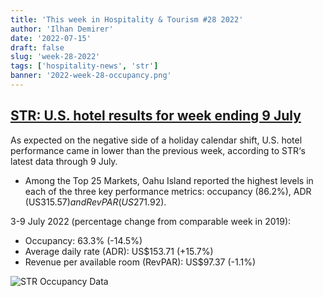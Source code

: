 ```yaml
---
title: 'This week in Hospitality & Tourism #28 2022'
author: 'Ilhan Demirer'
date: '2022-07-15'
draft: false
slug: 'week-28-2022'
tags: ['hospitality-news', 'str']
banner: '2022-week-28-occupancy.png'
---
```


## [STR: U.S. hotel results for week ending 9 July](https://str.com/press-release/str-us-hotel-results-week-ending-9-july)

As expected on the negative side of a holiday calendar shift, U.S. hotel performance came in lower than the previous week, according to STR‘s latest data through 9 July.

- Among the Top 25 Markets, Oahu Island reported the highest levels in each of the three key performance metrics: occupancy (86.2%), ADR (US$315.57) and RevPAR (US$271.92).

3-9 July 2022 (percentage change from comparable week in 2019):

- Occupancy: 63.3% (-14.5%)
- Average daily rate (ADR): US$153.71 (+15.7%)
- Revenue per available room (RevPAR): US$97.37 (-1.1%)

![STR Occupancy Data](/images/blogimages/2022-week-28-occupancy.png)
